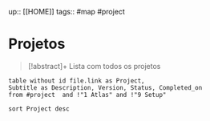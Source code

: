 up:: [[HOME]]
tags:: #map #project   

# Projetos 

>[!abstract]+ Lista com todos os projetos 
```dataview 
table without id file.link as Project,
Subtitle as Description, Version, Status, Completed_on
from #project  and !"1 Atlas" and !"9 Setup"

sort Project desc
```

